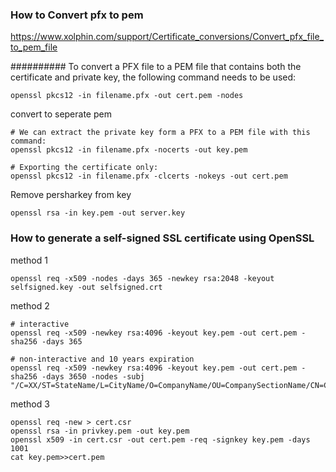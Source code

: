 
### How to Convert pfx to pem
https://www.xolphin.com/support/Certificate_conversions/Convert_pfx_file_to_pem_file

########## To convert a PFX file to a PEM file that contains both the certificate and private key, the following command needs to be used:
```
openssl pkcs12 -in filename.pfx -out cert.pem -nodes 
```
 
convert to seperate pem
```
# We can extract the private key form a PFX to a PEM file with this command:
openssl pkcs12 -in filename.pfx -nocerts -out key.pem

# Exporting the certificate only:
openssl pkcs12 -in filename.pfx -clcerts -nokeys -out cert.pem
```
Remove persharkey from key
```
openssl rsa -in key.pem -out server.key 
```
### How to generate a self-signed SSL certificate using OpenSSL

method 1
```
openssl req -x509 -nodes -days 365 -newkey rsa:2048 -keyout selfsigned.key -out selfsigned.crt
```
method 2
```
# interactive
openssl req -x509 -newkey rsa:4096 -keyout key.pem -out cert.pem -sha256 -days 365

# non-interactive and 10 years expiration
openssl req -x509 -newkey rsa:4096 -keyout key.pem -out cert.pem -sha256 -days 3650 -nodes -subj "/C=XX/ST=StateName/L=CityName/O=CompanyName/OU=CompanySectionName/CN=CommonNameOrHostname"
```
method 3

```
openssl req -new > cert.csr
openssl rsa -in privkey.pem -out key.pem
openssl x509 -in cert.csr -out cert.pem -req -signkey key.pem -days 1001
cat key.pem>>cert.pem
```
